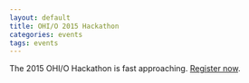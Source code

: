 ```yaml
---
layout: default
title: OHI/O 2015 Hackathon
categories: events
tags: events
---
```


The 2015 OHI/O Hackathon is fast approaching. [Register now](http://hack.osu.edu/).
